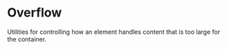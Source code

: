 # Overflow

Utilities for controlling how an element handles content that is too large for the container.

<PlaygroundWithVariants
  variant='auto'
  :variants="['auto', 'hidden', 'visible', 'scroll', 'x-auto', 'x-hidden', 'x-visible', 'x-scroll', 'y-auto', 'y-hidden', 'y-visible', 'y-scroll']"
  prefix='overflow'
  fixed='dark:text-white opacity-85 overflow-hidden'
  nested=true
  appended='bg-blue-100 dark:bg-blue-400 p-2 rounded-md text-xs'
  html='&lt;div class="bg-blue-100 dark:bg-blue-400 p-2 rounded-md text-xs {class}"&gt;
The value of Pi is
          3.1415926535897932384626433832795029. The value of e is
          2.7182818284590452353602874713526625.
        Michaelmas term lately over, and the Lord Chancellor sitting in Lincolns Inn Hall. Implacable November weather. As much mud in the streets as if the waters had but newly retired from the face of the earth.
&lt;/div&gt;'
/>